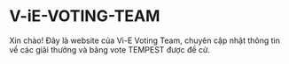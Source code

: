 # V-iE-VOTING-TEAM
Xin chào! Đây là website của Vi-E Voting Team, chuyên cập nhật thông tin về các giải thưởng và bảng vote TEMPEST được đề cử.
